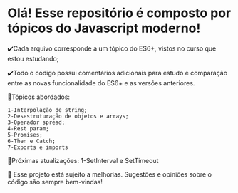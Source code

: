 <h1>Olá! Esse repositório é composto por tópicos do Javascript moderno!</h1>

✔️Cada arquivo corresponde a um tópico do ES6+, vistos no curso que estou estudando;

✔️Todo o código possui comentários adicionais para estudo e comparação entre as novas funcionalidade do ES6+ e as versões anteriores.

📝Tópicos abordados:

    1-Interpolação de string; 
    2-Desestruturação de objetos e arrays; 
    3-Operador spread;
    4-Rest param;
    5-Promises;
    6-Then e Catch;
    7-Exports e imports

📝Próximas atualizações:
    1-SetInterval e SetTimeout
    
🌱 Esse projeto está sujeito a melhorias. Sugestões e opiniões sobre o código são sempre bem-vindas!
